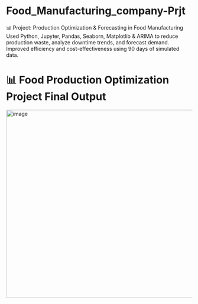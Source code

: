 # Food_Manufacturing_company-Prjt
📊 Project: Production Optimization &amp; Forecasting in Food Manufacturing Used Python, Jupyter, Pandas, Seaborn, Matplotlib &amp; ARIMA to reduce production waste, analyze downtime trends, and forecast demand. Improved efficiency and cost-effectiveness using 90 days of simulated data.
# 📊 Food Production Optimization Project Final Output

<img width="950" height="508" alt="image" src="https://github.com/user-attachments/assets/fc8a1942-bbfe-4d6b-8a14-0c0e5a8adc78" />
